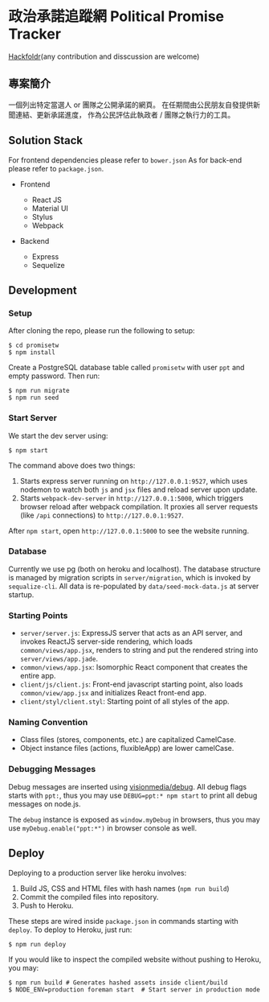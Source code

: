 政治承諾追蹤網 Political Promise Tracker
=========================

[Hackfoldr](http://beta.hackfoldr.org/ppt)(any contribution and disscussion are welcome)

專案簡介
--------------

一個列出特定當選人 or 團隊之公開承諾的網頁。
在任期間由公民朋友自發提供新聞連結、更新承諾進度，
作為公民評估此執政者 / 團隊之執行力的工具。


Solution Stack
--------------
For frontend dependencies please refer to `bower.json`
As for back-end please refer to `package.json`.

* Frontend
  - React JS
  - Material UI
  - Stylus
  - Webpack

* Backend
  - Express
  - Sequelize

Development
-----------

### Setup

After cloning the repo, please run the following to setup:

```
$ cd promisetw
$ npm install
```

Create a PostgreSQL database table called `promisetw` with user `ppt` and empty password. Then run:

```
$ npm run migrate
$ npm run seed
```

### Start Server

We start the dev server using:

```
$ npm start
```

The command above does two things:

1. Starts express server running on `http://127.0.0.1:9527`, which uses nodemon to watch both `js` and `jsx` files and reload server upon update.
2. Starts `webpack-dev-server` in `http://127.0.0.1:5000`, which triggers browser reload after webpack compilation. It proxies all server requests (like `/api` connections) to `http://127.0.0.1:9527`.

After `npm start`, open `http://127.0.0.1:5000` to see the website running.

### Database

Currently we use pg (both on heroku and localhost).
The database structure is managed by migration scripts in `server/migration`, which is invoked by `sequalize-cli`.
All data is re-populated by `data/seed-mock-data.js` at server startup.

### Starting Points

* `server/server.js`: ExpressJS server that acts as an API server, and invokes ReactJS server-side rendering, which loads `common/views/app.jsx`, renders to string and put the rendered string into `server/views/app.jade`.
* `common/views/app.jsx`: Isomorphic React component that creates the entire app.
* `client/js/client.js`: Front-end javascript starting point, also loads `common/view/app.jsx` and initializes React front-end app.
* `client/styl/client.styl`: Starting point of all styles of the app.


### Naming Convention

* Class files (stores, components, etc.) are capitalized CamelCase.
* Object instance files (actions, fluxibleApp) are lower camelCase.

### Debugging Messages

Debug messages are inserted using [visionmedia/debug](https://www.npmjs.com/package/debug). All debug flags starts with `ppt:`, thus you may use `DEBUG=ppt:* npm start` to print all debug messages on node.js.

The `debug` instance is exposed as `window.myDebug` in browsers, thus you may use `myDebug.enable("ppt:*")` in browser console as well.

Deploy
------

Deploying to a production server like heroku involves:

1. Build JS, CSS and HTML files with hash names (`npm run build`)
2. Commit the compiled files into repository.
3. Push to Heroku.

These steps are wired inside `package.json` in commands starting with `deploy`.
To deploy to Heroku, just run:

```
$ npm run deploy
```

If you would like to inspect the compiled website without pushing to Heroku, you may:

```
$ npm run build # Generates hashed assets inside client/build
$ NODE_ENV=production foreman start  # Start server in production mode
```
